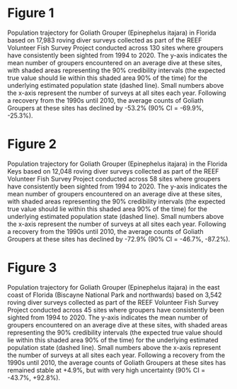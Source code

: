 # Figure 1

Population trajectory for Goliath Grouper (Epinephelus itajara) in Florida based on 17,983 roving diver surveys collected as part of the REEF Volunteer Fish Survey Project conducted across 130 sites where groupers have consistently been sighted from 1994 to 2020. The y-axis indicates the mean number of groupers encountered on an average dive at these sites, with shaded areas representing the 90% credibility intervals (the expected true value should lie within this shaded area 90% of the time) for the underlying estimated population state (dashed line). Small numbers above the x-axis represent the number of surveys at all sites each year. Following a recovery from the 1990s until 2010, the average counts of Goliath Groupers at these sites has declined by -53.2% (90% CI = -69.9%, -25.3%).

# Figure 2
Population trajectory for Goliath Grouper (Epinephelus itajara) in the Florida Keys based on 12,048 roving diver surveys collected as part of the REEF Volunteer Fish Survey Project conducted across 58 sites where groupers have consistently been sighted from 1994 to 2020. The y-axis indicates the mean number of groupers encountered on an average dive at these sites, with shaded areas representing the 90% credibility intervals (the expected true value should lie within this shaded area 90% of the time) for the underlying estimated population state (dashed line). Small numbers above the x-axis represent the number of surveys at all sites each year. Following a recovery from the 1990s until 2010, the average counts of Goliath Groupers at these sites has declined by -72.9% (90% CI = -46.7%, -87.2%).

# Figure 3
Population trajectory for Goliath Grouper (Epinephelus itajara) in the east coast of Florida (Biscayne National Park and northwards) based on 3,542 roving diver surveys collected as part of the REEF Volunteer Fish Survey Project conducted across 45 sites where groupers have consistently been sighted from 1994 to 2020. The y-axis indicates the mean number of groupers encountered on an average dive at these sites, with shaded areas representing the 90% credibility intervals (the expected true value should lie within this shaded area 90% of the time) for the underlying estimated population state (dashed line). Small numbers above the x-axis represent the number of surveys at all sites each year. Following a recovery from the 1990s until 2010, the average counts of Goliath Groupers at these sites has remained stable at +4.9%, but with very high uncertainty (90% CI = -43.7%, +92.8%).
